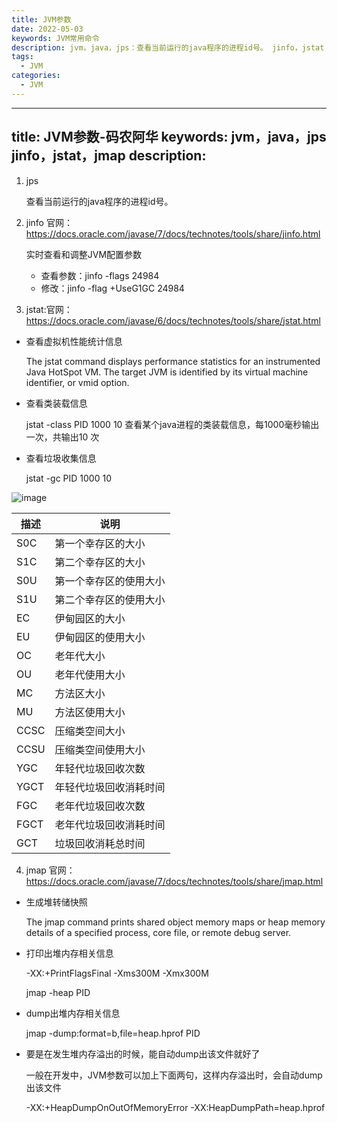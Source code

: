 ```yaml
---
title: JVM参数
date: 2022-05-03
keywords: JVM常用命令
description: jvm，java，jps：查看当前运行的java程序的进程id号。 jinfo，jstat：查看虚拟机性能统计信息，jmap： 打印出堆内存相关信息
tags:
  - JVM
categories:
  - JVM
---
```

---
title: JVM参数-码农阿华
keywords: jvm，java，jps jinfo，jstat，jmap
description:  
---

1. jps
 
   查看当前运行的java程序的进程id号。

2. jinfo 官网：https://docs.oracle.com/javase/7/docs/technotes/tools/share/jinfo.html

    实时查看和调整JVM配置参数
    - 查看参数：jinfo -flags 24984
    - 修改：jinfo -flag +UseG1GC 24984

3. jstat:官网：https://docs.oracle.com/javase/6/docs/technotes/tools/share/jstat.html

- 查看虚拟机性能统计信息

    The jstat command displays performance statistics for an instrumented Java HotSpot VM. The target JVM is identified by its virtual machine identifier, or vmid option.

- 查看类装载信息

    jstat -class PID 1000 10 查看某个java进程的类装载信息，每1000毫秒输出一次，共输出10 次

- 查看垃圾收集信息
  
    jstat -gc PID 1000 10

![image](http://java-run-blog.oss-cn-zhangjiakou.aliyuncs.com/file/05dcf5e9a1a84a8a8ca0fc45259e1606)

描述|说明
---|---
S0C|第一个幸存区的大小
S1C|第二个幸存区的大小
S0U|第一个幸存区的使用大小
S1U|第二个幸存区的使用大小
EC|伊甸园区的大小
EU|伊甸园区的使用大小
OC|老年代大小
OU|老年代使用大小
MC|方法区大小
MU|方法区使用大小
CCSC|压缩类空间大小
CCSU|压缩类空间使用大小
YGC|年轻代垃圾回收次数
YGCT|年轻代垃圾回收消耗时间
FGC|老年代垃圾回收次数
FGCT|老年代垃圾回收消耗时间
GCT|垃圾回收消耗总时间

4. jmap 官网：https://docs.oracle.com/javase/7/docs/technotes/tools/share/jmap.html
- 生成堆转储快照

    The jmap command prints shared object memory maps or heap memory details of a specified process, core file, or remote debug server.

- 打印出堆内存相关信息

    -XX:+PrintFlagsFinal -Xms300M -Xmx300M

    jmap -heap PID

 - dump出堆内存相关信息
  
    jmap -dump:format=b,file=heap.hprof PID


- 要是在发生堆内存溢出的时候，能自动dump出该文件就好了
 
    一般在开发中，JVM参数可以加上下面两句，这样内存溢出时，会自动dump出该文件

    -XX:+HeapDumpOnOutOfMemoryError -XX:HeapDumpPath=heap.hprof
